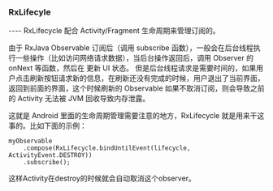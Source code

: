 ### RxLifecyle
---- RxLifecycle 配合 Activity/Fragment 生命周期来管理订阅的。 

由于 RxJava Observable 订阅后（调用 subscribe 函数），一般会在后台线程执行一些操作（比如访问网络请求数据），当后台操作返回后，调用 Observer 的 onNext 等函数，然后在 更新 UI 状态。 但是后台线程请求是需要时间的，如果用户点击刷新按钮请求新的信息，在刷新还没有完成的时候，用户退出了当前界面，返回到前面的界面，这个时候刷新的 Observable 如果不取消订阅，则会导致之前的 Activity 无法被 JVM 回收导致内存泄露。 

这就是 Android 里面的生命周期管理需要注意的地方，RxLifecycle 就是用来干这事的。比如下面的示例：


```
myObservable
    .compose(RxLifecycle.bindUntilEvent(lifecycle, ActivityEvent.DESTROY))
    .subscribe();
```

这样Activity在destroy的时候就会自动取消这个observer。